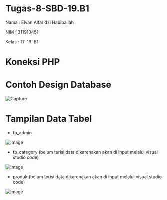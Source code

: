 # Tugas-8-SBD-19.B1

Nama : Elvan Alfaridzi Habiballah

NIM : 311910451

Kelas : TI. 19. B1

# Koneksi PHP



# Contoh Design Database

![Capture](https://user-images.githubusercontent.com/82002182/124502846-7207c980-ddee-11eb-8ee7-1080d31b83ba.JPG)


# Tampilan Data Tabel

- tb_admin

![image](https://user-images.githubusercontent.com/82002182/124502903-8d72d480-ddee-11eb-9dce-a573c54b9ab3.png)

- tb_category (belum terisi data dikarenakan akan di input melalui visual studio code)

![image](https://user-images.githubusercontent.com/82002182/124502941-a8454900-ddee-11eb-9605-a2e928efc5e2.png)

- produk (belum terisi data dikarenakan akan di input melalui visual studio code)

![image](https://user-images.githubusercontent.com/82002182/124502978-be530980-ddee-11eb-9d38-cdffc71e3a49.png)
